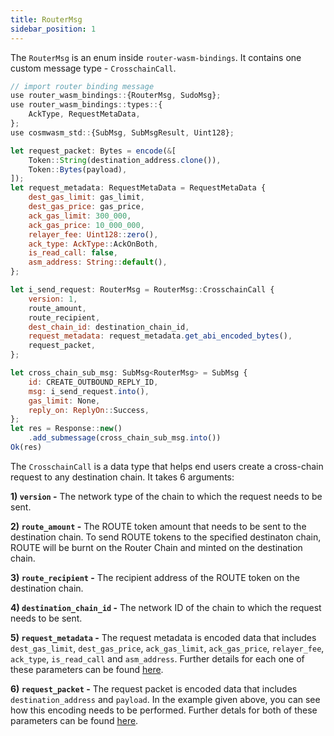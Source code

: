 ```yaml
---
title: RouterMsg
sidebar_position: 1
---
```


The `RouterMsg` is an enum inside `router-wasm-bindings`. It contains one custom message type - `CrosschainCall`.

```javascript
// import router binding message
use router_wasm_bindings::{RouterMsg, SudoMsg};
use router_wasm_bindings::types::{
    AckType, RequestMetaData,
};
use cosmwasm_std::{SubMsg, SubMsgResult, Uint128};

let request_packet: Bytes = encode(&[
    Token::String(destination_address.clone()),
    Token::Bytes(payload),
]);
let request_metadata: RequestMetaData = RequestMetaData {
    dest_gas_limit: gas_limit,
    dest_gas_price: gas_price,
    ack_gas_limit: 300_000,
    ack_gas_price: 10_000_000,
    relayer_fee: Uint128::zero(),
    ack_type: AckType::AckOnBoth,
    is_read_call: false,
    asm_address: String::default(),
};

let i_send_request: RouterMsg = RouterMsg::CrosschainCall {
    version: 1,
    route_amount,
    route_recipient,
    dest_chain_id: destination_chain_id,
    request_metadata: request_metadata.get_abi_encoded_bytes(),
    request_packet,
};

let cross_chain_sub_msg: SubMsg<RouterMsg> = SubMsg {
    id: CREATE_OUTBOUND_REPLY_ID,
    msg: i_send_request.into(),
    gas_limit: None,
    reply_on: ReplyOn::Success,
};
let res = Response::new()
    .add_submessage(cross_chain_sub_msg.into())
Ok(res)
```

The `CrosschainCall` is a data type that helps end users create a cross-chain request to any destination chain. It takes 6 arguments:

**1) `version` -** The network type of the chain to which the request needs to be sent. 

**2) `route_amount` -** The ROUTE token amount that needs to be sent to the destination chain. To send ROUTE tokens to the specified destinaton chain, ROUTE will be burnt on the Router Chain and minted on the destination chain.

**3) `route_recipient` -** The recipient address of the ROUTE token on the destination chain.

**4) `destination_chain_id` -** The network ID of the chain to which the request needs to be sent. 

**5) `request_metadata` -** The request metadata is encoded data that includes `dest_gas_limit`, `dest_gas_price`, `ack_gas_limit`, `ack_gas_price`, `relayer_fee`, `ack_type`, `is_read_call` and `asm_address`. Further details for each one of these parameters can be found [here](../../near-guides/idapp-functions/i_send#3-request_metadata).

**6) `request_packet` -** The request packet is encoded data that includes `destination_address` and `payload`. In the example given above, you can see how this encoding needs to be performed. Further detals for both of these parameters can be found [here](../../near-guides/idapp-functions/i_send#4-request_packet). 

